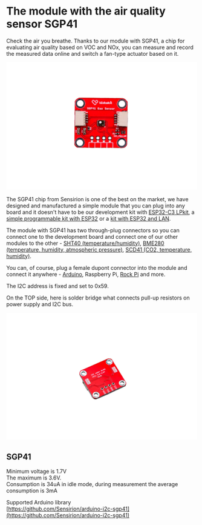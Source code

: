 # The module with the air quality sensor SGP41
Check the air you breathe. Thanks to our module with SGP41, a chip for evaluating air quality based on VOC and NOx, you can measure and record the measured data online and switch a fan-type actuator based on it.

![Assembled module](https://github.com/LaskaKit/SGP4x-Gas-Sensor/blob/main/img/1-11.jpg)

The SGP41 chip from Sensirion is one of the best on the market, we have designed and manufactured a simple module that you can plug into any board and it doesn't have to be our development kit with [ESP32-C3 LPkit](https://www.laskakit.cz/laskkit-esp-12-board/?variantId=10482), a [simple programmable kit with ESP32](https://www.laskakit.cz/laskakit-esp32-devkit/?variantId=11481) or a [kit with ESP32 and LAN](https://www.laskakit.cz/laskakit-esplan-esp32-lan8720a-max485-poe/?variantId=12167).

The module with SGP41 has two through-plug connectors so you can connect one to the development board and connect one of our other modules to the other - [SHT40 (temperature/humidity)](https://www.laskakit.cz/laskakit-sht40-senzor-teploty-a-vlhkosti-vzduchu/), [BME280 (temperature, humidity, atmospheric pressure)](https://www.laskakit.cz/arduino-senzor-tlaku--teploty-a-vlhkosti-bme280/), [SCD41 (CO2, temperature, humidity)](https://www.laskakit.cz/laskakit-scd41-senzor-co2--teploty-a-vlhkosti-vzduchu/).

You can, of course, plug a female dupont connector into the module and connect it anywhere - [Arduino](https://www.laskakit.cz/arduino-2/), Raspberry Pi, [Rock Pi](https://www.laskakit.cz/radxa-rock-pi-4-b--b4e32-4gb-ram-32gb-emmc/) and more.

The I2C address is fixed and set to 0x59.

On the TOP side, here is solder bridge what connects pull-up resistors on power supply and I2C bus.

![Assembled module - bottom view](https://github.com/LaskaKit/SGP4x-Gas-Sensor/blob/main/img/3-10.jpg)

## SGP41
Minimum voltage is 1.7V</br>
The maximum is 3.6V.</br>
Consumption is 34uA in idle mode, during measurement the average consumption is 3mA</br>

Supported Arduino library </br>
[https://github.com/Sensirion/arduino-i2c-sgp41](https://github.com/Sensirion/arduino-i2c-sgp41)</br>
